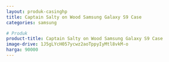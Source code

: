 ```yaml
---
layout: produk-casinghp
title: Captain Salty on Wood Samsung Galaxy S9 Case
categories: samsung

# Produk
product-title: Captain Salty on Wood Samsung Galaxy S9 Case
image-drive: 1J5gLYcH057ycwz2aoTppyIyMtl8vkM-o
harga: 90000
---
```

